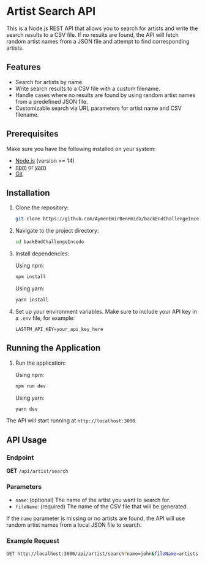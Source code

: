 # Artist Search API

This is a Node.js REST API that allows you to search for artists and write the search results to a CSV file. If no results are found, the API will fetch random artist names from a JSON file and attempt to find corresponding artists.

## Features

- Search for artists by name.
- Write search results to a CSV file with a custom filename.
- Handle cases where no results are found by using random artist names from a predefined JSON file.
- Customizable search via URL parameters for artist name and CSV filename.

## Prerequisites

Make sure you have the following installed on your system:

- [Node.js](https://nodejs.org/) (version >= 14)
- [npm](https://www.npmjs.com/) or [yarn](https://yarnpkg.com/)
- [Git](https://git-scm.com/)

## Installation

1. Clone the repository:

    ```bash
    git clone https://github.com/AymenEmirBenHmida/backEndChallengeIncedo.git
    ```

2. Navigate to the project directory:

    ```bash
    cd backEndChallengeIncedo
    ```

3. Install dependencies:

    Using npm:

    ```bash
    npm install
    ```

    Using yarn:

    ```bash
    yarn install
    ```
4. Set up your environment variables. Make sure to include your API key in a `.env` file, for example:

    ```plaintext
    LASTFM_API_KEY=your_api_key_here
    ```
## Running the Application

1. Run the application:

    Using npm:

    ```bash
    npm run dev
    ```

    Using yarn:

    ```bash
    yarn dev
    ```

The API will start running at `http://localhost:3000`.

## API Usage

### Endpoint

**GET** `/api/artist/search`

### Parameters

- `name`: (optional) The name of the artist you want to search for.
- `fileName`: (required) The name of the CSV file that will be generated.

If the `name` parameter is missing or no artists are found, the API will use random artist names from a local JSON file to search.

### Example Request

```bash
GET http://localhost:3000/api/artist/search?name=john&fileName=artists
